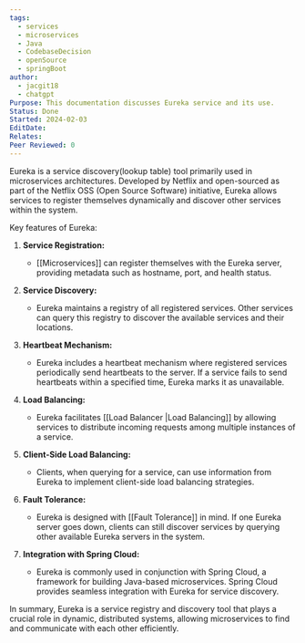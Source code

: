 ```yaml
---
tags:
  - services
  - microservices
  - Java
  - CodebaseDecision
  - openSource
  - springBoot
author:
  - jacgit18
  - chatgpt
Purpose: This documentation discusses Eureka service and its use.
Status: Done
Started: 2024-02-03
EditDate: 
Relates: 
Peer Reviewed: 0
---
```

Eureka is a service discovery(lookup table) tool primarily used in microservices architectures. Developed by Netflix and open-sourced as part of the Netflix OSS (Open Source Software) initiative, Eureka allows services to register themselves dynamically and discover other services within the system.

Key features of Eureka:

1. **Service Registration:**
   - [[Microservices]] can register themselves with the Eureka server, providing metadata such as hostname, port, and health status.

2. **Service Discovery:**
   - Eureka maintains a registry of all registered services. Other services can query this registry to discover the available services and their locations.

3. **Heartbeat Mechanism:**
   - Eureka includes a heartbeat mechanism where registered services periodically send heartbeats to the server. If a service fails to send heartbeats within a specified time, Eureka marks it as unavailable.

4. **Load Balancing:**
   - Eureka facilitates [[Load Balancer |Load Balancing]] by allowing services to distribute incoming requests among multiple instances of a service.

5. **Client-Side Load Balancing:**
   - Clients, when querying for a service, can use information from Eureka to implement client-side load balancing strategies.

6. **Fault Tolerance:**
   - Eureka is designed with [[Fault Tolerance]] in mind. If one Eureka server goes down, clients can still discover services by querying other available Eureka servers in the system.

7. **Integration with Spring Cloud:**
   - Eureka is commonly used in conjunction with Spring Cloud, a framework for building Java-based microservices. Spring Cloud provides seamless integration with Eureka for service discovery.

In summary, Eureka is a service registry and discovery tool that plays a crucial role in dynamic, distributed systems, allowing microservices to find and communicate with each other efficiently.
  
